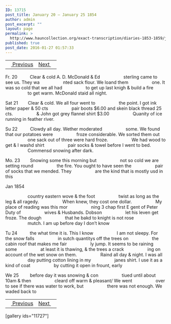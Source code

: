 ```yaml
---
ID: 13715
post_title: January 20 – January 25 1854
author: admin
post_excerpt: ""
layout: page
permalink: >
  http://www.hauncollection.org/exact-transcription/diaries-1853-1859/january-20-january-25-1854/
published: true
post_date: 2016-01-27 01:57:33
---
```

<table style="width: 100%;" align="center">
<tbody>
<tr>
<td><a href="http://www.hauncollection.org/diaries-1853-1859/january-15-january-19-1854/"><img src="https://lh3.googleusercontent.com/-EFJpxxNiPNw/VqgtWBCZrMI/AAAAAAAAAFU/WfY4lPFWWkg/s800-Ic42/Soeb-Plain-Arrows-8-10px.png" alt="" width="10" height="10" /> Previous</a></td>
<td style="text-align: right;"><a href="http://www.hauncollection.org/diaries-1853-1859/january-25-february-1-1854/">Next <img src="https://lh3.googleusercontent.com/-67k0cYlpXHw/VqgtWKz1MXI/AAAAAAAAAFU/k9PW_Piyurk/s800-Ic42/Soeb-Plain-Arrows-5-10px.png" alt="" width="10" height="10" /></a></td>
</tr>
</tbody>
</table>
Fr. 20          Clear &amp; cold A. D. McDonald &amp; Ed
<span style="margin-left: 70px;">sterling came to see us. They wa
<span style="margin-left: 70px;">nted sack flour. We loand them
<span style="margin-left: 70px;">one. It was so cold that we all had
<span style="margin-left: 70px;">to get up last knigh &amp; build a fire
<span style="margin-left: 70px;">to get warm. McDonald staid all night.</span></span></span></span></span>

Sat 21        Clear &amp; cold. We all four went to
<span style="margin-left: 70px;">the point. I got ink letter paper &amp; 50 cts
<span style="margin-left: 70px;">pair boots $6.00 and skein black thread 25 cts.
<span style="margin-left: 70px;">&amp; John got grey flannel shirt $3.00
<span style="margin-left: 70px;">Quanity of ice running in feather river.</span></span></span></span>

Su 22          Clowdy all day. Wether moderated
<span style="margin-left: 70px;">some. We found that our potatoes were
<span style="margin-left: 70px;">froze considerable. We sorted them out
<span style="margin-left: 70px;">one sack out of three were hard froze.
<span style="margin-left: 70px;">We had wood to get &amp; I washd shirt
<span style="margin-left: 70px;">pair socks &amp; towel before I went to bed.
<span style="margin-left: 70px;">Commensd snowing after dark.</span></span></span></span></span></span>

Mo. 23        Snowing some this morning but
<span style="margin-left: 70px;">not so cold we are setting round
<span style="margin-left: 70px;">the fire. You ought to have seen the
<span style="margin-left: 70px;">pair of socks that we mended. They
<span style="margin-left: 70px;">are the kind that is mostly usd in this</span></span></span></span>

Jan 1854

<span style="margin-left: 70px;">country eastern wove &amp; the foot
<span style="margin-left: 70px;">twist as long as the leg &amp; all ragedy.
<span style="margin-left: 70px;">When knew, they cost one dollar.
<span style="margin-left: 70px;">My place of reading was this mor
<span style="margin-left: 70px;">ning 3 chap first E gent of Peter Duty of
<span style="margin-left: 70px;">wives &amp; Husbands. Dobson
<span style="margin-left: 70px;">let his leven get froze. The dough
<span style="margin-left: 70px;">that he bakd to knight is not rose
<span style="margin-left: 70px;">mutch. I am up before day I don’t know</span></span></span></span></span></span></span></span></span>

Tu 24          the what time it is. This I know
<span style="margin-left: 70px;">I am not sleepy. For the snow falls
<span style="margin-left: 70px;">in sutch quantitys off the trees on
<span style="margin-left: 70px;">the cabin roof that makes me fair
<span style="margin-left: 70px;">ly jump. It seems to be raining some
<span style="margin-left: 70px;">at least it is thawing, &amp; the trees a crack
<span style="margin-left: 70px;">ing on account of the wet snow on them.
<span style="margin-left: 70px;">Raind all day &amp; night. I was all
<span style="margin-left: 70px;">day putting cotton lining in my
<span style="margin-left: 70px;">janes shirt. I use it as a kind of coat
<span style="margin-left: 70px;">by cutting it open in frount, early</span></span></span></span></span></span></span></span></span></span>

We 25         before day it was snowing &amp; con
<span style="margin-left: 70px;">tiued until about 10am &amp; then
<span style="margin-left: 70px;">cleard off warm &amp; pleasant/ We went
<span style="margin-left: 70px;">over to see if there was water to work, but
<span style="margin-left: 70px;">there was not enough. We waded back to</span></span></span></span>
<table style="width: 100%;" align="center">
<tbody>
<tr>
<td><a href="http://www.hauncollection.org/diaries-1853-1859/january-15-january-19-1854/"><img src="https://lh3.googleusercontent.com/-EFJpxxNiPNw/VqgtWBCZrMI/AAAAAAAAAFU/WfY4lPFWWkg/s800-Ic42/Soeb-Plain-Arrows-8-10px.png" alt="" width="10" height="10" /> Previous</a></td>
<td style="text-align: right;"><a href="http://www.hauncollection.org/diaries-1853-1859/january-25-february-1-1854/">Next <img src="https://lh3.googleusercontent.com/-67k0cYlpXHw/VqgtWKz1MXI/AAAAAAAAAFU/k9PW_Piyurk/s800-Ic42/Soeb-Plain-Arrows-5-10px.png" alt="" width="10" height="10" /></a></td>
</tr>
</tbody>
</table>
[gallery ids="11727"]

&nbsp;